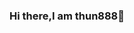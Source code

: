 ### Hi there,I am thun888👋

<!--
**thun888/thun888** is a ✨ _special_ ✨ repository because its `README.md` (this file) appears on your GitHub profile.

Here are something about me:

- 🔭 I’m currently studying in a junior high school
- 🌱 I’m currently learning Golang and python
- 📫 How to reach me: You can use Twitter(leftside) or e-mail
- ⚡ You can go to my [http://thun888.xyz/about](blog) to learn more information about me

[![Anurag's GitHub stats](https://github-readme-stats.vercel.app/api?username=anuraghazra)](https://github.com/anuraghazra/github-readme-stats)

-->
